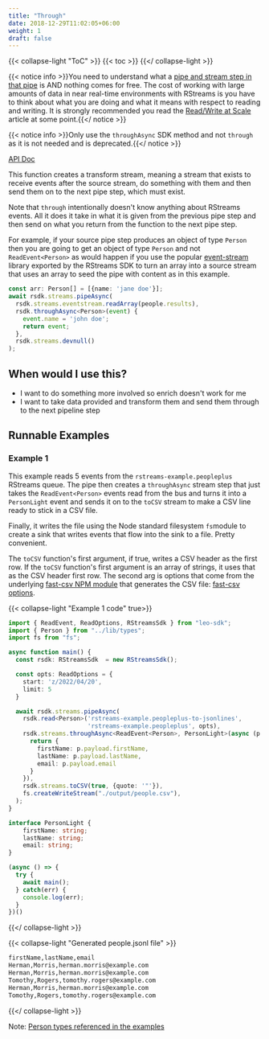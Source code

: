 ```yaml
---
title: "Through"
date: 2018-12-29T11:02:05+06:00
weight: 1
draft: false
---
```


{{< collapse-light "ToC" >}}
{{< toc  >}}
{{</ collapse-light >}}

{{< notice info >}}You need to understand what a [pipe and stream step in that pipe](../../../streams-primer) is AND 
nothing comes for free.  The cost of working with large amounts of data in near real-time environments
with RStreams is you have to think about what you are doing and what it means with respect to
reading and writing.  It is strongly recommended you read the [Read/Write at Scale](../../../read-write-scale) 
article at some point.{{</ notice >}}

{{< notice info >}}Only use the `throughAsync` SDK method and not `through` as it is not needed and is deprecated.{{</ notice >}}

[API Doc](https://leoplatform.github.io/Nodejs/classes/index.RStreamsSdk.html#throughAsync)

This function creates a transform stream, meaning a stream that exists to receive events after the source stream,
do something with them and then send them on to the next pipe step, which must exist.

Note that `through` intentionally doesn't know anything about RStreams events.  All it does it take in what it
is given from the previous pipe step and then send on what you return from the function to the next pipe step.

For example, if your source pipe step produces an object of type `Person` then you are going to get
an object of type `Person` and not `ReadEvent<Person>` as would happen if you use the popular
[event-stream](https://www.npmjs.com/package/event-stream) library exported by the RStreams SDK
to turn an array into a source stream that uses an array to seed the pipe with content as in this example.

```typescript {linenos=inline,anchorlinenos=true,lineanchors=ex1}
const arr: Person[] = [{name: 'jane doe'}];
await rsdk.streams.pipeAsync( 
  rsdk.streams.eventstream.readArray(people.results),
  rsdk.throughAsync<Person>(event) {
    event.name = 'john doe';
    return event;
  },
  rsdk.streams.devnull()
);
```




## When would I use this?
* I want to do something more involved so enrich doesn't work for me
* I want to take data provided and transform them and send them through to the next pipeline step


## Runnable Examples
### Example 1

This example reads 5 events from the `rstreams-example.peopleplus` RStreams queue.  The pipe then creates
a `throughAsync` stream step that just takes the `ReadEvent<Person>` events read from the bus 
and turns it into a `PersonLight` event and sends it on to the `toCSV` stream to make a 
CSV line ready to stick in a CSV file.

Finally, it writes the file using the Node standard filesystem `fs`module to create a sink that writes events that flow into
the sink to a file.  Pretty convenient.

The `toCSV` function's first argument, if true, writes a CSV header as the first row.  If the `toCSV` function's first
argument is an array of strings, it uses that as the CSV header first row.  The second arg is options that
come from the underlying [fast-csv NPM module](https://www.npmjs.com/package/fast-csv) 
that generates the CSV file: [fast-csv options](https://c2fo.github.io/fast-csv/docs/parsing/options/).

{{< collapse-light "Example 1 code" true>}}
```typescript {linenos=inline,anchorlinenos=true,lineanchors=ex1}
import { ReadEvent, ReadOptions, RStreamsSdk } from "leo-sdk";
import { Person } from "../lib/types";
import fs from "fs";

async function main() {
  const rsdk: RStreamsSdk  = new RStreamsSdk();

  const opts: ReadOptions = {
    start: 'z/2022/04/20',
    limit: 5
  }

  await rsdk.streams.pipeAsync(
    rsdk.read<Person>('rstreams-example.peopleplus-to-jsonlines',
                      'rstreams-example.peopleplus', opts),
    rsdk.streams.throughAsync<ReadEvent<Person>, PersonLight>(async (p: ReadEvent<Person>) => {
      return {
        firstName: p.payload.firstName,
        lastName: p.payload.lastName,
        email: p.payload.email
      }
    }),
    rsdk.streams.toCSV(true, {quote: '"'}),
    fs.createWriteStream("./output/people.csv"),
  );
}

interface PersonLight {
    firstName: string;
    lastName: string;
    email: string;
}

(async () => {
  try {
    await main();
  } catch(err) {
    console.log(err);
  }
})()
```
{{</ collapse-light >}}

{{< collapse-light "Generated people.jsonl file" >}}
```bash {linenos=inline,anchorlinenos=true,lineanchors=ex1results}
firstName,lastName,email
Herman,Morris,herman.morris@example.com
Herman,Morris,herman.morris@example.com
Tomothy,Rogers,tomothy.rogers@example.com
Herman,Morris,herman.morris@example.com
Tomothy,Rogers,tomothy.rogers@example.com
```
{{</ collapse-light >}}

Note: [Person types referenced in the examples](../../#person-types-referenced-in-the-examples)

